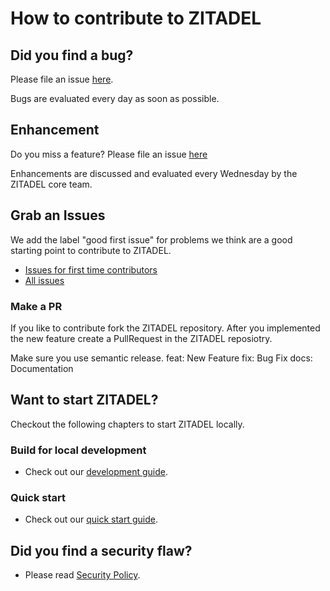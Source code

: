 # How to contribute to ZITADEL

## Did you find a bug?

Please file an issue [here](https://github.com/caos/zitadel/issues/new?assignees=&labels=bug&template=bug_report.md&title=).

Bugs are evaluated every day as soon as possible.

## Enhancement

Do you miss a feature? Please file an issue [here](https://github.com/caos/zitadel/issues/new?assignees=&labels=enhancement&template=feature_request.md&title=)

Enhancements are discussed and evaluated every Wednesday by the ZITADEL core team.

## Grab an Issues

We add the label "good first issue" for problems we think are a good starting point to contribute to ZITADEL.

* [Issues for first time contributors](https://github.com/caos/zitadel/issues?q=is%3Aissue+is%3Aopen+label%3A%22good+first+issue%22)
* [All issues](https://github.com/caos/zitadel/issues)

### Make a PR

If you like to contribute fork the ZITADEL repository. After you implemented the new feature create a PullRequest in the ZITADEL reposiotry.

Make sure you use semantic release.
feat: New Feature
fix: Bug Fix
docs: Documentation

## Want to start ZITADEL?

Checkout the following chapters to start ZITADEL locally.

### Build for local development

* Check out our [development guide](guides/development.md).

### Quick start

* Check out our [quick start guide](guides/quickstart.md).

## **Did you find a security flaw?**

* Please read [Security Policy](SECURITY.md).
